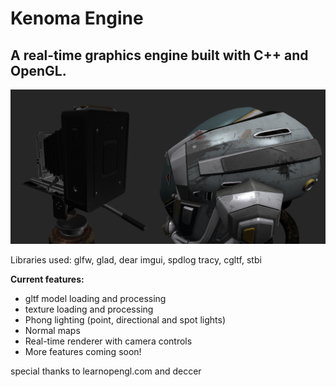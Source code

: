 # Kenoma Engine

## A real-time graphics engine built with C++ and OpenGL.


![](screenshots/kenoma-preview.png)

Libraries used: glfw, glad, dear imgui, spdlog tracy, cgltf, stbi

**Current features:**
- gltf model loading and processing
- texture loading and processing
- Phong lighting (point, directional and spot lights)
- Normal maps
- Real-time renderer with camera controls
- More features coming soon!

special thanks to learnopengl.com and deccer